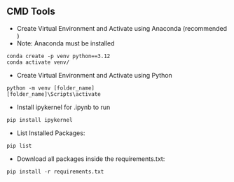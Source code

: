 ## CMD Tools

- Create Virtual Environment and Activate using Anaconda (recommended )
- Note: Anaconda must be installed

```
conda create -p venv python==3.12
conda activate venv/

```

- Create Virtual Environment and Activate using Python

```
python -m venv [folder_name]
[folder_name]\Scripts\activate

```

- Install ipykernel for .ipynb to run

```
pip install ipykernel
```

- List Installed Packages:

```
pip list
```

- Download all packages inside the requirements.txt:

```
pip install -r requirements.txt
```
